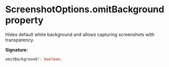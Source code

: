 # ScreenshotOptions.omitBackground property

Hides default white background and allows capturing screenshots with transparency.

**Signature:**

```typescript
omitBackground?: boolean;
```
